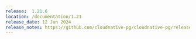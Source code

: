 ```yaml
---
release:  1.21.6
location: /documentation/1.21
release_date: 12 Jun 2024
release_notes: https://github.com/cloudnative-pg/cloudnative-pg/releases/tag/v1.21.6
---
```

